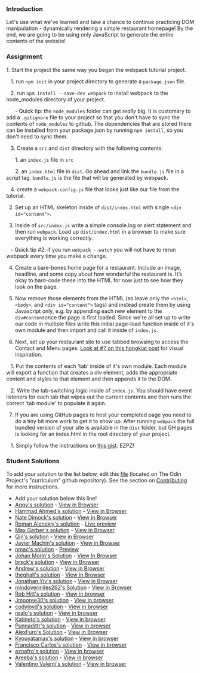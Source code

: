 ### Introduction
Let's use what we've learned and take a chance to continue practicing DOM manipulation - dynamically rendering a simple restaurant homepage! By the end, we are going to be using only JavaScript to generate the entire contents of the website!

### Assignment

<div class="lesson-content__panel" markdown="1">
1. Start the project the same way you began the webpack tutorial project.

   1. run `npm init` in your project directory to generate a `package.json` file.

   2. run `npm install --save-dev webpack` to install webpack to the node_modules directory of your project.

      - Quick tip: the `node_modules` folder can get _really_ big. It is customary to add a `.gitignore` file to your project so that you don't have to sync the contents of `node_modules` to github. The dependencies that are stored there can be installed from your package.json by running `npm install`, so you don't need to sync them.

   3. Create a `src` and `dist` directory with the following contents:

      1. an `index.js` file in `src`

      2. an `index.html` file in `dist`. Go ahead and link the `bundle.js` file in a script tag. `bundle.js` is the file that will be generated by webpack.

   4. create a `webpack.config.js` file that looks just like our file from the tutorial.

2. Set up an HTML skeleton inside of `dist/index.html` with single `<div id="content">`.

3. Inside of `src/index.js` write a simple console.log or alert statement and then run `webpack`. Load up `dist/index.html` in a browser to make sure everything is working correctly.

   - Quick tip #2: if you run `webpack --watch` you will not have to rerun webpack every time you make a change.

4. Create a bare-bones home page for a restaurant. Include an image, headline, and some copy about how wonderful the restaurant is. It’s okay to hard-code these into the HTML for now just to see how they look on the page.

5. Now remove those elements from the HTML (so leave only the `<html>`, `<body>`, and `<div id="content">` tags) and instead create them by using Javascript only, e.g. by appending each new element to the `div#content`once the page is first loaded. Since we're all set up to write our code in multiple files write this initial page-load function inside of it's own module and then import and call it inside of `index.js`.

6. Next, set up your restaurant site to use tabbed browsing to access the Contact and Menu pages. [Look at #7 on this hongkiat post](http://www.hongkiat.com/blog/50-nice-clean-css-tab-based-navigation-scripts/) for visual inspiration.

   1. Put the contents of each 'tab' inside of it's own module. Each module will export a function that creates a div element, adds the appropriate content and styles to that element and then appends it to the DOM.

   2. Write the tab-switching logic inside of `index.js`. You should have event listeners for each tab that wipes out the current contents and then runs the correct 'tab module' to populate it again.

7. If you are using GitHub pages to host your completed page you need to do a tiny bit more work to get it to show up. After running `webpack` the full bundled version of your site is available in the `dist` folder, but GH pages is looking for an index.html in the root directory of your project.

   1. Simply follow the instructions on [this gist](https://gist.github.com/cobyism/4730490). EZPZ!
</div>

### Student Solutions
To add your solution to the list below, edit this [file](https://github.com/TheOdinProject/curriculum/blob/master/javascript/organizing-js/restaurant-project.md) (located on The Odin Project's "curriculum" github repository). See the section on [Contributing](http://github.com/TheOdinProject/curriculum/blob/master/contributing.md) for more instructions.

- Add your solution below this line!
- [Aggy's solution](https://github.com/atarsa/odin-restaurant) - [View in Browser](https://atarsa.github.io/odin-restaurant/)
- [Hammad Ahmed's solution](https://github.com/shammadahmed/restaurant-page) - [View in Browser](https://shammadahmed.github.io/restaurant-page)
- [Nate Dimock's solution](https://github.com/Flakari/js-restaurant) - [View in Browser](https://flakari.github.io/js-restaurant/)
- [Roman Alenskiy's solution](https://github.com/romalenskiy/restaurant-page) - [Live preview](https://romalenskiy.github.io/restaurant-page/)
- [Max Garber's solution](https://github.com/bubblebooy/Odin-Javascript/tree/master/Restaurant) - [View in Browser](https://bubblebooy.github.io/Odin-Javascript/Restaurant/dist/index.html)
- [Qin's solution](https://github.com/hyathynth/restaurant-page) - [View in Browser](https://hyathynth.github.io/restaurant-page/)
- [Javier Machin's solution](https://github.com/Javier-Machin/js-restaurant) - [View in Browser](https://javier-machin.github.io/js-restaurant/)
- [nmac's solution](https://github.com/nmacawile/js-restaurant) - [Preview](https://htmlpreview.github.io/?https://github.com/nmacawile/js-restaurant/blob/master/dist/index.html)
- [Johan Morin's Solution](https://github.com/MorrisMalone/restaurant-page) - [View In Browser](https://morrismalone.github.io/restaurant-page/)
- [brxck's solution](https://github.com/brxck/odin-restaurant) - [View in Browser](http://brockmcelroy.com/odin-restaurant/)
- [Andrew's solution](https://github.com/andrewr224/Lamuella) - [View in Browser](https://andrewr224.github.io/Lamuella)
- [theghall's solution](https://github.com/theghall/odin-restaurant) - [View in Browser](https://theghall.github.io/odin-restaurant/)
- [Jonathan Yiv's solution](https://github.com/JonathanYiv/restaurant-page) - [View in Browser](https://jonathanyiv.github.io/restaurant-page/)
- [mindovermiles262's Solution](https://github.com/mindovermiles262/luigisv2) - [View in Browser](https://mindovermiles262.github.io/luigisv2/)
- [Rob Hitt's solution](https://github.com/robhitt/restaurant-menu-node-webpack) - [View in browser](https://robhitt.github.io/restaurant-menu-node-webpack)
- [Jmooree30's solution](https://github.com/jmooree30/restaurant) - [View in browser](https://jmooree30.github.io/restaurant/)
- [codyloyd's solution](https://github.com/codyloyd/odin-restaurant) - [View in browser](http://codyloyd.com/odin-restaurant/)
- [rpalo's solution](https://github.com/rpalo/odin-restaurant) - [View in browser](https://assertnotmagic.com/odin-restaurant/)
- [Katineto's solution](https://github.com/Katineto/restaurant-page) - [View in browser](https://katineto.github.io/restaurant-page/)
- [Punnadittr's solution](https://github.com/punnadittr/restaurant_page) - [View in browser](https://punnadittr.github.io/restaurant_page/)
- [AlexFuro's Solution](https://github.com/alexfuro/odin_restaurant) - [View in Browser](https://alexfuro-restaurant.netlify.com/)
- [Kyouyatamax's solution](https://github.com/kyouyatamax/restaurantpageJS) - [View in browser](https://kyouyatamax.github.io/restaurantpageJS/)
- [Francisco Carlos's solution](https://github.com/fcarlosdev/the_odin_project/tree/master/restaurant-page) - [View in browser](https://fcarlosdev.github.io/restaurant-page/)
- [aznafro's solution](https://github.com/aznafro/restaurant) - [View in browser](https://aznafro.github.io/restaurant/)
- [Areeba's solution](https://github.com/AREEBAISHTIAQ/Restaurant-page) - [View in browser](https://areebaishtiaq.github.io/Restaurant-page/)
- [Valentino Valenti's solution](https://github.com/1ba1/restaurant-page) - [View in browser](https://1ba1.github.io/restaurant-page/)

